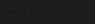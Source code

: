 #Keti Midis Sienashi

<html lang="en">
<head>
    <meta charset="UTF-8">
    <meta name="viewport" content="width=device-width, initial-scale=1.0">
    <title>Keti Kvizhinadze</title>
    <style>
        /* Reset default margins and height */
        html, body {
            margin: 0;
            padding: 0;
            height: 100%;
            display: flex;
            justify-content: center;
            align-items: center;
            background: #1e1e1e; /* Dark background for effect */
            font-family: 'Arial', sans-serif;
        }

        h1 {
            font-size: 6vw; /* Responsive font size for mobile */
            background: linear-gradient(90deg, #ff6ec4, #7873f5);
            -webkit-background-clip: text;
            -webkit-text-fill-color: transparent;
            text-align: center;
            text-shadow: 2px 2px 10px rgba(0,0,0,0.5);
            animation: glow 2s ease-in-out infinite alternate;
        }

        /* Glow animation */
        @keyframes glow {
            0% {
                text-shadow: 2px 2px 10px rgba(0,0,0,0.5);
            }
            50% {
                text-shadow: 2px 2px 20px rgba(255,110,196,0.7), 0 0 30px rgba(120,115,245,0.5);
            }
            100% {
                text-shadow: 2px 2px 10px rgba(0,0,0,0.5);
            }
        }

        /* Make text scale a bit on hover (optional effect) */
        h1:hover {
            transform: scale(1.1);
            transition: transform 0.3s ease-in-out;
        }
    </style>
</head>
<body>
    <h1>Keti Kvizhinadze</h1>
</body>
</html>
